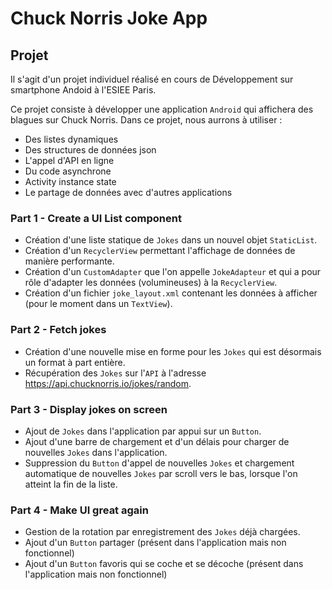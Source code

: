 # Chuck Norris Joke App

## Projet

Il s'agit d'un projet individuel réalisé en cours de Développement sur smartphone Andoid à l'ESIEE Paris.

Ce projet consiste à développer une application `Android` qui affichera des blagues sur Chuck Norris. Dans ce projet, nous aurrons à utiliser : 
* Des listes dynamiques
* Des structures de données json
* L'appel d'API en ligne 
* Du code asynchrone
* Activity instance state
* Le partage de données avec d'autres applications 

### Part 1 - Create a UI List component 

* Création d'une liste statique de `Jokes` dans un nouvel objet `StaticList`.
* Création d'un `RecyclerView` permettant l'affichage de données de manière performante.
* Création d'un `CustomAdapter` que l'on appelle `JokeAdapteur` et qui a pour rôle d'adapter les données (volumineuses) à la `RecyclerView`.
* Création d'un fichier `joke_layout.xml` contenant les données à afficher (pour le moment dans un `TextView`).

### Part 2 - Fetch jokes 

* Création d'une nouvelle mise en forme pour les `Jokes` qui est désormais un format à part entière.
* Récupération des `Jokes` sur l'`API` à l'adresse https://api.chucknorris.io/jokes/random.

### Part 3 - Display jokes on screen 

* Ajout de `Jokes` dans l'application par appui sur un `Button`.
* Ajout d'une barre de chargement et d'un délais pour charger de nouvelles `Jokes` dans l'application.
* Suppression du `Button` d'appel de nouvelles `Jokes` et chargement automatique de nouvelles `Jokes` par scroll vers le bas, lorsque l'on atteint la fin de la liste.

### Part 4 - Make UI great again 

* Gestion de la rotation par enregistrement des `Jokes` déjà chargées.
* Ajout d'un `Button` partager (présent dans l'application mais non fonctionnel)
* Ajout d'un `Button` favoris qui se coche et se décoche (présent dans l'application mais non fonctionnel)

